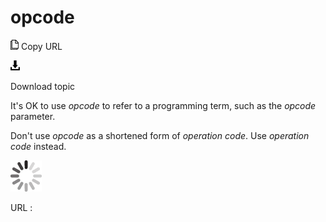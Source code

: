 # opcode

![Copy URL](media/opcode/Copy.png)
Copy URL

![Download](media/opcode/Download.png)

Download topic

It's OK to use *opcode* to refer to a programming term, such as the *opcode* parameter. 

Don't use *opcode* as a shortened form of *operation code*. Use *operation code* instead.

![In progress](media/opcode/activity-large.gif)

URL :
